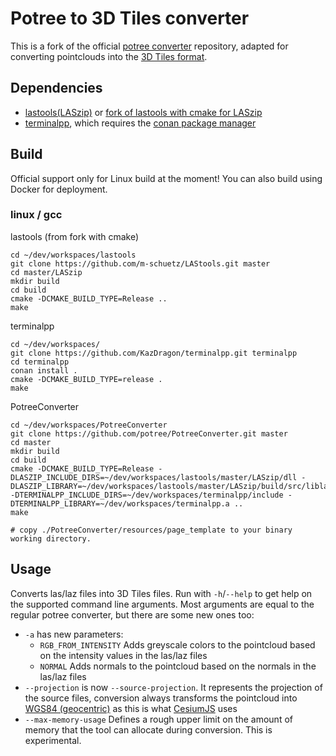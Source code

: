 # Potree to 3D Tiles converter

This is a fork of the official [potree converter](https://github.com/potree/PotreeConverter) repository, adapted for converting pointclouds into the [3D Tiles format](https://github.com/AnalyticalGraphicsInc/3d-tiles).

## Dependencies

* [lastools(LASzip)](https://github.com/LAStools/LAStools) or [fork of lastools with cmake for LASzip](https://github.com/m-schuetz/LAStools)
* [terminalpp](https://github.com/KazDragon/terminalpp), which requires the [conan package manager](https://conan.io/)

## Build

Official support only for Linux build at the moment! You can also build using Docker for deployment. 

### linux / gcc

lastools (from fork with cmake)

```
cd ~/dev/workspaces/lastools
git clone https://github.com/m-schuetz/LAStools.git master
cd master/LASzip
mkdir build
cd build
cmake -DCMAKE_BUILD_TYPE=Release ..
make

```

terminalpp

```
cd ~/dev/workspaces/
git clone https://github.com/KazDragon/terminalpp.git terminalpp
cd terminalpp
conan install .
cmake -DCMAKE_BUILD_TYPE=release .
make
```

PotreeConverter

```
cd ~/dev/workspaces/PotreeConverter
git clone https://github.com/potree/PotreeConverter.git master
cd master
mkdir build
cd build
cmake -DCMAKE_BUILD_TYPE=Release -DLASZIP_INCLUDE_DIRS=~/dev/workspaces/lastools/master/LASzip/dll -DLASZIP_LIBRARY=~/dev/workspaces/lastools/master/LASzip/build/src/liblaszip.so -DTERMINALPP_INCLUDE_DIRS=~/dev/workspaces/terminalpp/include -DTERMINALPP_LIBRARY=~/dev/workspaces/terminalpp.a ..
make

# copy ./PotreeConverter/resources/page_template to your binary working directory.

```

## Usage

Converts las/laz files into 3D Tiles files. Run with `-h`/`--help` to get help on the supported command line arguments. Most arguments are equal to the regular potree converter, but there are some new ones too:

*  `-a` has new parameters: 
    *  `RGB_FROM_INTENSITY` Adds greyscale colors to the pointcloud based on the intensity values in the las/laz files
    *  `NORMAL` Adds normals to the pointcloud based on the normals in the las/laz files
*  `--projection` is now `--source-projection`. It represents the projection of the source files, conversion always transforms the pointcloud into [WGS84 (geocentric)](https://epsg.io/4328) as this is what [CesiumJS](https://cesiumjs.org) uses
*  `--max-memory-usage` Defines a rough upper limit on the amount of memory that the tool can allocate during conversion. This is experimental.

